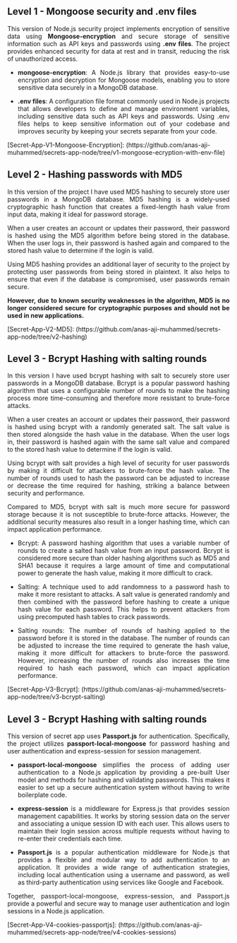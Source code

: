 ## Level 1 - Mongoose security and .env files
<div align="justify">

This version of Node.js security project implements encryption of sensitive data using **Mongoose-encryption** and secure storage of sensitive information such as API keys and passwords using **.env files**. The project provides enhanced security for data at rest and in transit, reducing the risk of unauthorized access.
- **mongoose-encryption**: A Node.js library that provides easy-to-use encryption and decryption for Mongoose models, enabling you to store sensitive data securely in a MongoDB database.

- **.env files**: A configuration file format commonly used in Node.js projects that allows developers to define and manage environment variables, including sensitive data such as API keys and passwords. Using .env files helps to keep sensitive information out of your codebase and improves security by keeping your secrets separate from your code.
</div>
[Secret-App-V1-Mongoose-Encryption]: (https://github.com/anas-aji-muhammed/secrets-app-node/tree/v1-mongoose-ecryption-with-env-file)

## Level 2 - Hashing passwords with MD5 
<div align="justify">
In this version of the project I have used MD5 hashing to securely store user passwords in a MongoDB database. MD5 hashing is a widely-used cryptographic hash function that creates a fixed-length hash value from input data, making it ideal for password storage.

When a user creates an account or updates their password, their password is hashed using the MD5 algorithm before being stored in the database. When the user logs in, their password is hashed again and compared to the stored hash value to determine if the login is valid.

Using MD5 hashing provides an additional layer of security to the project by protecting user passwords from being stored in plaintext. It also helps to ensure that even if the database is compromised, user passwords remain secure.

**However, due to known security weaknesses in the algorithm, MD5 is no longer considered secure for cryptographic purposes and should not be used in new applications.**
</div>
[Secret-App-V2-MD5]: (https://github.com/anas-aji-muhammed/secrets-app-node/tree/v2-hashing)

## Level 3 - Bcrypt Hashing with salting rounds
<div align="justify">
In this version I have used bcrypt hashing with salt to securely store user passwords in a MongoDB database. Bcrypt is a popular password hashing algorithm that uses a configurable number of rounds to make the hashing process more time-consuming and therefore more resistant to brute-force attacks.

When a user creates an account or updates their password, their password is hashed using bcrypt with a randomly generated salt. The salt value is then stored alongside the hash value in the database. When the user logs in, their password is hashed again with the same salt value and compared to the stored hash value to determine if the login is valid.

Using bcrypt with salt provides a high level of security for user passwords by making it difficult for attackers to brute-force the hash value. The number of rounds used to hash the password can be adjusted to increase or decrease the time required for hashing, striking a balance between security and performance.

Compared to MD5, bcrypt with salt is much more secure for password storage because it is not susceptible to brute-force attacks. However, the additional security measures also result in a longer hashing time, which can impact application performance.
- Bcrypt: A password hashing algorithm that uses a variable number of rounds to create a salted hash value from an input password. Bcrypt is considered more secure than older hashing algorithms such as MD5 and SHA1 because it requires a large amount of time and computational power to generate the hash value, making it more difficult to crack.

- Salting: A technique used to add randomness to a password hash to make it more resistant to attacks. A salt value is generated randomly and then combined with the password before hashing to create a unique hash value for each password. This helps to prevent attackers from using precomputed hash tables to crack passwords.

- Salting rounds: The number of rounds of hashing applied to the password before it is stored in the database. The number of rounds can be adjusted to increase the time required to generate the hash value, making it more difficult for attackers to brute-force the password. However, increasing the number of rounds also increases the time required to hash each password, which can impact application performance.
</div>
[Secret-App-V3-Bcrypt]: (https://github.com/anas-aji-muhammed/secrets-app-node/tree/v3-bcrypt-salting)

## Level 3 - Bcrypt Hashing with salting rounds
<div align="justify">

This version of secret app uses **Passport.js** for authentication. Specifically, the project utilizes **passport-local-mongoose** for password hashing and user authentication and express-session for session management.

- **passport-local-mongoose** simplifies the process of adding user authentication to a Node.js application by providing a pre-built User model and methods for hashing and validating passwords. This makes it easier to set up a secure authentication system without having to write boilerplate code.

- **express-session** is a middleware for Express.js that provides session management capabilities. It works by storing session data on the server and associating a unique session ID with each user. This allows users to maintain their login session across multiple requests without having to re-enter their credentials each time.

- **Passport.js** is a popular authentication middleware for Node.js that provides a flexible and modular way to add authentication to an application. It provides a wide range of authentication strategies, including local authentication using a username and password, as well as third-party authentication using services like Google and Facebook.

Together, passport-local-mongoose, express-session, and Passport.js provide a powerful and secure way to manage user authentication and login sessions in a Node.js application.

</div>
[Secret-App-V4-cookies-passportjs]: (https://github.com/anas-aji-muhammed/secrets-app-node/tree/v4-cookies-sessions)

